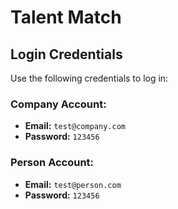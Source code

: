# Talent Match

## Login Credentials

Use the following credentials to log in:

### Company Account:
- **Email:** `test@company.com`  
- **Password:** `123456`

### Person Account:
- **Email:** `test@person.com`  
- **Password:** `123456`
